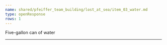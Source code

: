 ```yaml
---
name: shared/pfeiffer_team_building/lost_at_sea/item_03_water.md
type: openResponse
rows: 1
---
```


Five-gallon can of water

---

>
